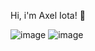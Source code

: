 Hi, i'm Axel Iota! :wave:

![image](https://user-images.githubusercontent.com/25125141/148691257-ac126578-78e2-4be6-93dc-4016869cfa8c.png) 
![image](https://user-images.githubusercontent.com/25125141/148691274-e2759780-b5b2-4e05-8f81-bccd6f755296.png)


<!--
**iotaaxel/iotaaxel** is a ✨ _special_ ✨ repository because its `README.md` (this file) appears on your GitHub profile.

Here are some ideas to get you started:

- 🔭 I’m currently working on ...
- 🌱 I’m currently learning ...
- 👯 I’m looking to collaborate on ...
- 🤔 I’m looking for help with ...
- 💬 Ask me about ...
- 📫 How to reach me: ...
- 😄 Pronouns: ...
- ⚡ Fun fact: ...
-->
